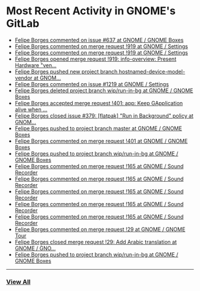 # Most Recent Activity in GNOME's GitLab

<!-- BLOG-POST-LIST:START -->
- [Felipe Borges commented on issue #637 at GNOME / GNOME Boxes](https://gitlab.gnome.org/GNOME/gnome-boxes/-/issues/637#note_989812)
- [Felipe Borges commented on merge request !919 at GNOME / Settings](https://gitlab.gnome.org/GNOME/gnome-control-center/-/merge_requests/919#note_989780)
- [Felipe Borges commented on merge request !919 at GNOME / Settings](https://gitlab.gnome.org/GNOME/gnome-control-center/-/merge_requests/919#note_987345)
- [Felipe Borges opened merge request !919: info-overview: Present Hardware &quot;ven...](https://gitlab.gnome.org/GNOME/gnome-control-center/-/merge_requests/919)
- [Felipe Borges pushed new project branch hostnamed-device-model-vendor at GNOM...](https://gitlab.gnome.org/GNOME/gnome-control-center/-/commits/hostnamed-device-model-vendor)
- [Felipe Borges commented on issue #1219 at GNOME / Settings](https://gitlab.gnome.org/GNOME/gnome-control-center/-/issues/1219#note_987109)
- [Felipe Borges deleted project branch wip/run-in-bg at GNOME / GNOME Boxes](https://gitlab.gnome.org/GNOME/gnome-boxes/-/commits/wip/run-in-bg)
- [Felipe Borges accepted merge request !401: app: Keep GApplication alive when ...](https://gitlab.gnome.org/GNOME/gnome-boxes/-/merge_requests/401)
- [Felipe Borges closed issue #379: [flatpak] &quot;Run in Background&quot; policy at GNOM...](https://gitlab.gnome.org/GNOME/gnome-boxes/-/issues/379)
- [Felipe Borges pushed to project branch master at GNOME / GNOME Boxes](https://gitlab.gnome.org/GNOME/gnome-boxes/-/compare/74580034dc58842009ca315a486cec2191f47d97...48fed39634553d0d745a7a467cc2c088505732c4)
- [Felipe Borges commented on merge request !401 at GNOME / GNOME Boxes](https://gitlab.gnome.org/GNOME/gnome-boxes/-/merge_requests/401#note_985469)
- [Felipe Borges pushed to project branch wip/run-in-bg at GNOME / GNOME Boxes](https://gitlab.gnome.org/GNOME/gnome-boxes/-/compare/4cfde64ac3644ffd79aaf5eefad05a2f921697c7...48fed39634553d0d745a7a467cc2c088505732c4)
- [Felipe Borges commented on merge request !165 at GNOME / Sound Recorder](https://gitlab.gnome.org/GNOME/gnome-sound-recorder/-/merge_requests/165#note_980581)
- [Felipe Borges commented on merge request !165 at GNOME / Sound Recorder](https://gitlab.gnome.org/GNOME/gnome-sound-recorder/-/merge_requests/165#note_980579)
- [Felipe Borges commented on merge request !165 at GNOME / Sound Recorder](https://gitlab.gnome.org/GNOME/gnome-sound-recorder/-/merge_requests/165#note_980578)
- [Felipe Borges commented on merge request !165 at GNOME / Sound Recorder](https://gitlab.gnome.org/GNOME/gnome-sound-recorder/-/merge_requests/165#note_980577)
- [Felipe Borges commented on merge request !165 at GNOME / Sound Recorder](https://gitlab.gnome.org/GNOME/gnome-sound-recorder/-/merge_requests/165#note_980576)
- [Felipe Borges commented on merge request !29 at GNOME / GNOME Tour](https://gitlab.gnome.org/GNOME/gnome-tour/-/merge_requests/29#note_980573)
- [Felipe Borges closed merge request !29: Add Arabic translation at GNOME / GNO...](https://gitlab.gnome.org/GNOME/gnome-tour/-/merge_requests/29)
- [Felipe Borges pushed to project branch wip/run-in-bg at GNOME / GNOME Boxes](https://gitlab.gnome.org/GNOME/gnome-boxes/-/commit/4cfde64ac3644ffd79aaf5eefad05a2f921697c7)
<!-- BLOG-POST-LIST:END -->

___

### [View All](https://gitlab.gnome.org/users/felipeborges/activity)
